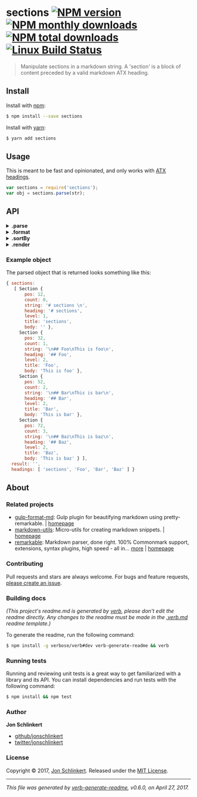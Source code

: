# sections [![NPM version](https://img.shields.io/npm/v/sections.svg?style=flat)](https://www.npmjs.com/package/sections) [![NPM monthly downloads](https://img.shields.io/npm/dm/sections.svg?style=flat)](https://npmjs.org/package/sections)  [![NPM total downloads](https://img.shields.io/npm/dt/sections.svg?style=flat)](https://npmjs.org/package/sections) [![Linux Build Status](https://img.shields.io/travis/jonschlinkert/sections.svg?style=flat&label=Travis)](https://travis-ci.org/jonschlinkert/sections)

> Manipulate sections in a markdown string. A 'section' is a block of content preceded by a valid markdown ATX heading.

## Install

Install with [npm](https://www.npmjs.com/):

```sh
$ npm install --save sections
```

Install with [yarn](https://yarnpkg.com):

```sh
$ yarn add sections
```

## Usage

This is meant to be fast and opinionated, and only works with [ATX headings](http://spec.commonmark.org/0.24/#atx-headings).

```js
var sections = require('sections');
var obj = sections.parse(str);
```

## API

<details>
<summary><strong>.parse</strong></summary>

### [.parse](index.js#L34)

Parses sections in a `string` of markdown and returns an object with two properties:

* `sections`: an array of markdown "sections", delimited by [ATX headings](http://spec.commonmark.org/0.24/#atx-headings),
* `result`: the cumulative result of whatever is returned by the (optional) function that is passed as the second argument.
Returns an object that looks [something like this](#example-object)

**Params**

* `string` **{String}**
* `fn` **{Function}**
* `returns` **{Object}**

**Example**

```js
var fs = require('fs');
var readme = fs.readFileSync('readme.md', 'utf8');
var sections = require('sections');
console.log(sections.parse(readme));
```

</details>

<details>
<summary><strong>.format</strong></summary>

### [.format](index.js#L72)

Format sections. By default, if no filter function
is passed, this filters out empty sections fixes
whitespace between sections.

**Params**

* `str` **{String}**: Markdown string
* `fn` **{Function}**: optional filter function
* `returns` **{String}**

</details>

<details>
<summary><strong>.sortBy</strong></summary>

### [.sortBy](index.js#L117)

Sort the sections in a parsed sections object, by the
given `prop` and array of `values`.

**Params**

* `obj` **{Object}**: Object returned from [.parse](#parse)
* `prop` **{String|Array}**: Defaults to `title`. The property to sort by, or the array of values to sort by.
* `values` **{Array}**: Array of values to sort by.
* `returns` **{Object}**

</details>

<details>
<summary><strong>.render</strong></summary>

### [.render](index.js#L152)

Renders the array of `sections` from [.parse](#parse).

**Params**

* `obj` **{Object}**: Sections object returned from [.parse](#parse)
* `values` **{Array}**: (optional) To sort the array of sections by `title`, pass an array of values to sort by.
* `returns` **{String}**

**Example**

```js
var fs = require('fs');
var readme = fs.readFileSync('readme.md', 'utf8');
var sections = require('sections');
var obj = sections.parse(readme);
var str = sections.render(obj);
console.log(str);
```

</details>

### Example object

The parsed object that is returned looks something like this:

```js
{ sections:
   [ Section {
       pos: 12,
       count: 0,
       string: '# sections \n',
       heading: '# sections',
       level: 1,
       title: 'sections',
       body: '' },
     Section {
       pos: 32,
       count: 1,
       string: '\n## Foo\nThis is foo\n',
       heading: '## Foo',
       level: 2,
       title: 'Foo',
       body: 'This is foo' },
     Section {
       pos: 52,
       count: 2,
       string: '\n## Bar\nThis is bar\n',
       heading: '## Bar',
       level: 2,
       title: 'Bar',
       body: 'This is bar' },
     Section {
       pos: 72,
       count: 3,
       string: '\n## Baz\nThis is baz\n',
       heading: '## Baz',
       level: 2,
       title: 'Baz',
       body: 'This is baz' } ],
  result: '',
  headings: [ 'sections', 'Foo', 'Bar', 'Baz' ] }
```

## About

### Related projects

* [gulp-format-md](https://www.npmjs.com/package/gulp-format-md): Gulp plugin for beautifying markdown using pretty-remarkable. | [homepage](https://github.com/jonschlinkert/gulp-format-md "Gulp plugin for beautifying markdown using pretty-remarkable.")
* [markdown-utils](https://www.npmjs.com/package/markdown-utils): Micro-utils for creating markdown snippets. | [homepage](https://github.com/jonschlinkert/markdown-utils "Micro-utils for creating markdown snippets.")
* [remarkable](https://www.npmjs.com/package/remarkable): Markdown parser, done right. 100% Commonmark support, extensions, syntax plugins, high speed - all in… [more](https://github.com/jonschlinkert/remarkable) | [homepage](https://github.com/jonschlinkert/remarkable "Markdown parser, done right. 100% Commonmark support, extensions, syntax plugins, high speed - all in one.")

### Contributing

Pull requests and stars are always welcome. For bugs and feature requests, [please create an issue](../../issues/new).

### Building docs

_(This project's readme.md is generated by [verb](https://github.com/verbose/verb-generate-readme), please don't edit the readme directly. Any changes to the readme must be made in the [.verb.md](.verb.md) readme template.)_

To generate the readme, run the following command:

```sh
$ npm install -g verbose/verb#dev verb-generate-readme && verb
```

### Running tests

Running and reviewing unit tests is a great way to get familiarized with a library and its API. You can install dependencies and run tests with the following command:

```sh
$ npm install && npm test
```

### Author

**Jon Schlinkert**

* [github/jonschlinkert](https://github.com/jonschlinkert)
* [twitter/jonschlinkert](https://twitter.com/jonschlinkert)

### License

Copyright © 2017, [Jon Schlinkert](https://github.com/jonschlinkert).
Released under the [MIT License](LICENSE).

***

_This file was generated by [verb-generate-readme](https://github.com/verbose/verb-generate-readme), v0.6.0, on April 27, 2017._